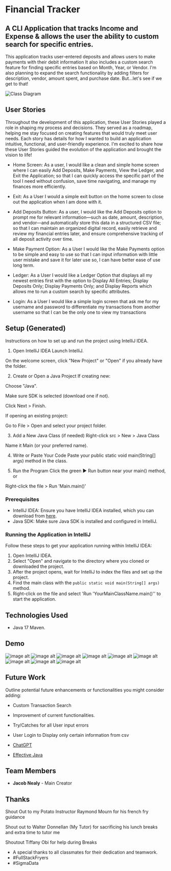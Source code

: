 # Financial Tracker

## A CLI Application that tracks Income and Expense & allows the user the ability to custom search for specific entries. 

This application tracks user-entered deposits and allows users to make payments with their debit information
It also includes a custom search feature for finding specific entries based on Month, Year, or Vendor. 
I'm also planning to expand the search functionality by adding filters for description, vendor, amount spent, and purchase date.
But...let's see if we get to that!

![Class Diagram](C:\Users\jacob\Desktop\pluralsight\capstones\FinancialTracker)

## User Stories
Throughout the development of this application, these User Stories played a role in shaping my process and decisions. 
They served as a roadmap, helping me stay focused on creating features that would truly meet user needs. 
Each story has details for how I wanted to build an application intuitive, functional, and user-friendly experience. 
I'm excited to share how these User Stories guided the evolution of the application and brought the vision to life!

- Home Screen: As a user, I would like a clean and simple home screen where I can easily Add Deposits, Make Payments, View the Ledger, 
and Exit the Application; so that I can quickly access the specific part of the tool I need without confusion, save time navigating, 
and manage my finances more efficiently.

- Exit: As a User I would a simple exit button on the home screen to close out the application when I am done with it.

- Add Deposits Button: As a user, I would like the Add Deposits option to prompt me for relevant information—such as date, amount, 
description, and vendor—and automatically store this data in a structured CSV file; so that I can maintain an organized digital record, 
easily retrieve and review my financial entries later, and ensure comprehensive tracking of all deposit activity over time.

- Make Payment Option: As a User I would like the Make Payments option to be simple and easy to use so that I can input information
with little user mistake and save it for later use so, I can have better ease of use long term.

- Ledger: As a User I would like a Ledger Option that displays all my newest entries first with the option to Display All Entries; 
Display Deposits Only; Display Payments Only; and Display Reports which allows me to run a custom search by specific attributes.

- Login: As a User I would like a simple login screen that ask me for my username and password to differentiate my transactions 
from another username so that I can be the only one to view my transactions

## Setup (Generated)
Instructions on how to set up and run the project using IntelliJ IDEA.

1. Open IntelliJ IDEA
   Launch IntelliJ.

On the welcome screen, click "New Project" or "Open" if you already have the folder.

2. Create or Open a Java Project
   If creating new:

Choose "Java".

Make sure SDK is selected (download one if not).

Click Next > Finish.

If opening an existing project:

Go to File > Open and select your project folder.

3. Add a New Java Class (if needed)
   Right-click src > New > Java Class

Name it Main (or your preferred name).

4. Write or Paste Your Code
   Paste your public static void main(String[] args) method in the class.

5. Run the Program
   Click the green ▶ Run button near your main() method, or

Right-click the file > Run 'Main.main()'

### Prerequisites
- IntelliJ IDEA: Ensure you have IntelliJ IDEA installed, which you can download from [here](https://www.jetbrains.com/idea/download/).
- Java SDK: Make sure Java SDK is installed and configured in IntelliJ.

### Running the Application in IntelliJ

Follow these steps to get your application running within IntelliJ IDEA:

1. Open IntelliJ IDEA.
2. Select "Open" and navigate to the directory where you cloned or downloaded the project.
3. After the project opens, wait for IntelliJ to index the files and set up the project.
4. Find the main class with the `public static void main(String[] args)` method.
5. Right-click on the file and select 'Run 'YourMainClassName.main()'' to start the application.

## Technologies Used

- Java 17 Maven.

## Demo

![image alt](https://github.com/Jacob-J-Nealy/FinancialTracker/blob/master/Screenshot%202025-05-02%20045201.png)
![image alt](https://github.com/Jacob-J-Nealy/FinancialTracker/blob/master/Screenshot%202025-05-02%20045033.png)
![image alt](https://github.com/Jacob-J-Nealy/FinancialTracker/blob/master/Screenshot%202025-05-02%20044618.png)
![image alt](https://github.com/Jacob-J-Nealy/FinancialTracker/blob/master/Screenshot%202025-05-02%20045308.png)
![image alt](https://github.com/Jacob-J-Nealy/FinancialTracker/blob/master/Screenshot%202025-05-02%20045455.png)
![image alt](https://github.com/Jacob-J-Nealy/FinancialTracker/blob/master/Screenshot%202025-05-02%20045622.png)
![image alt](https://github.com/Jacob-J-Nealy/FinancialTracker/blob/master/Screenshot%202025-05-02%20050019.png)
![image alt](https://github.com/Jacob-J-Nealy/FinancialTracker/blob/master/Screenshot%202025-05-02%20050105.png)
![image alt](https://github.com/Jacob-J-Nealy/FinancialTracker/blob/master/Screenshot%202025-05-02%20050122.png)
## Future Work

Outline potential future enhancements or functionalities you might consider adding:

- Custom Transaction Search
- Improvement of current functionalities.
- Try/Catches for all User input errors
- User Login to Display only certain information from csv


- [ChatGPT](https://chatgpt.com/)
- [Effective Java](https://www.example.com)

## Team Members

- **Jacob Nealy** - Main Creator

## Thanks

Shout Out to my Potato Instructor Raymond Mourn for his french fry guidance

Shout out to Walter Donnellan (My Tutor) for sacrificing his lunch breaks and extra time to tutor me

Shoutout Tiffany Obi for help during Breaks

- A special thanks to all classmates for their dedication and teamwork.
- #FullStackFryers
- #SigmaData
 
